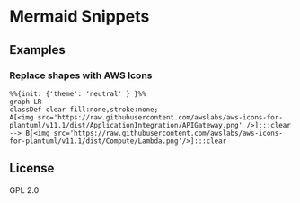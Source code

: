 # Mermaid Snippets


## Examples

### Replace shapes with AWS Icons 

``` mermaid
%%{init: {'theme': 'neutral' } }%%
graph LR
classDef clear fill:none,stroke:none;
A[<img src='https://raw.githubusercontent.com/awslabs/aws-icons-for-plantuml/v11.1/dist/ApplicationIntegration/APIGateway.png' />]:::clear --> B[<img src='https://raw.githubusercontent.com/awslabs/aws-icons-for-plantuml/v11.1/dist/Compute/Lambda.png'/>]:::clear

```

## License

GPL 2.0